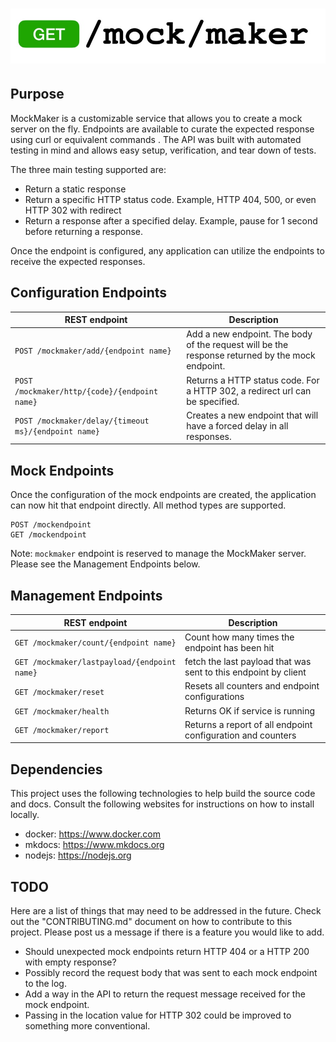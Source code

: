 
# ![Image](./docs/images/logo.jpg?raw=true)

## Purpose

MockMaker is a customizable service that allows you to create a mock server on the fly.   Endpoints are available to curate the expected response using curl or equivalent commands . The API was built with automated testing in mind and allows easy setup, verification, and tear down of tests.  

The three main testing supported are:

- Return a static response
- Return a specific HTTP status code. Example, HTTP 404, 500, or even HTTP 302 with redirect
- Return a response after a specified delay. Example, pause for 1 second before returning a response.

Once the endpoint is configured, any application can utilize the endpoints to receive the expected responses.

## Configuration Endpoints

REST endpoint                                        | Description
---------------------------------------------------- | -----------------------------------------------------------------------------------------------
`POST /mockmaker/add/{endpoint name}`                | Add a new endpoint. The body of the request will be the response returned by the mock endpoint.
`POST /mockmaker/http/{code}/{endpoint name}`        | Returns a HTTP status code. For a HTTP 302, a redirect url can be specified.
`POST /mockmaker/delay/{timeout ms}/{endpoint name}` | Creates a new endpoint that will have a forced delay in all responses.

## Mock Endpoints

Once the configuration of the mock endpoints are created, the application can now hit that endpoint directly. All method types are supported.

```
POST /mockendpoint
GET /mockendpoint
```

Note: `mockmaker` endpoint is reserved to manage the MockMaker server.  Please see the Management Endpoints below.  

## Management Endpoints

REST endpoint                                 | Description
----------------------------------------------|------------------------------------------------------------
`GET /mockmaker/count/{endpoint name}`        | Count how many times the endpoint has been hit
`GET /mockmaker/lastpayload/{endpoint name}` | fetch the last payload that was sent to this endpoint by client
`GET /mockmaker/reset`                        | Resets all counters and endpoint configurations
`GET /mockmaker/health`                       | Returns OK if service is running
`GET /mockmaker/report`                       | Returns a report of all endpoint configuration and counters

## Dependencies
This project uses the following technologies to help build the source code and docs.  Consult the following websites for instructions
on how to install locally.
- docker: https://www.docker.com
- mkdocs: https://www.mkdocs.org
- nodejs: https://nodejs.org

## TODO

Here are a list of things that may need to be addressed in the future.  Check out the "CONTRIBUTING.md" document on how to contribute to this project.  Please post us a message if there is a feature you would like to add.

- Should unexpected mock endpoints return HTTP 404 or a HTTP 200 with empty response?
- Possibly record the request body that was sent to each mock endpoint to the log.
- Add a way in the API to return the request message received for the mock endpoint.
- Passing in the location value for HTTP 302 could be improved to something more conventional.

